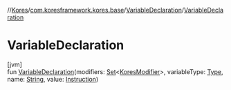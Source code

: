 //[Kores](../../../index.md)/[com.koresframework.kores.base](../index.md)/[VariableDeclaration](index.md)/[VariableDeclaration](-variable-declaration.md)

# VariableDeclaration

[jvm]\
fun [VariableDeclaration](-variable-declaration.md)(modifiers: [Set](https://kotlinlang.org/api/latest/jvm/stdlib/kotlin.collections/-set/index.html)<[KoresModifier](../-kores-modifier/index.md)>, variableType: [Type](https://docs.oracle.com/javase/8/docs/api/java/lang/reflect/Type.html), name: [String](https://kotlinlang.org/api/latest/jvm/stdlib/kotlin/-string/index.html), value: [Instruction](../../com.koresframework.kores/-instruction/index.md))
